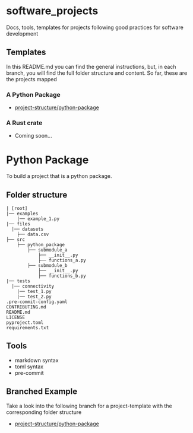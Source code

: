 # software_projects

Docs, tools, templates for projects following good practices for software development

## Templates

In this README.md you can find the general instructions, but, in each branch, you will find the full folder structure and content. So far, these are the projects mapped 

### A Python Package
- [project-structure/python-package](https://github.com/IteraLabs/software_projects/tree/project-structure/python-package)

### A Rust crate

- Coming soon...

# Python Package

To build a project that is a python package.

## Folder structure

```
| [root]
|── examples
	|── example_1.py
|── files
  |── datasets
	├── data.csv 
├── src
	├── python_package
		├── submodule_a
			├── __init__.py
			├── functions_a.py
		├── submodule_b
			├── __init__.py
			├── functions_b.py
|── tests
  |── connectivity
    |── test_1.py
    |── test_2.py
.pre-commit-config.yaml
CONTRIBUTING.md
README.md
LICENSE
pyproject.toml
requirements.txt
```

## Tools

- markdown syntax
- toml syntax
- pre-commit

## Branched Example

Take a look into the following branch for a project-template with the corresponding folder structure

- [project-structure/python-package](https://github.com/IteraLabs/software_projects/tree/project-structure/python-package)

